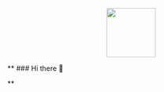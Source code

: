 
<div id="header" align="center">
  <img src="https://encrypted-tbn0.gstatic.com/images?q=tbn:ANd9GcTPVw8kQmyeJzUPlmduUzRqlFsKKlYA-eAgCzZtz1V7_v6abNwQKsWWE84zEs_A1lPcBmw&usqp=CAU" width="100"/>
</div>


** ### Hi there 👋

<!--
**Sanjay-272002/Sanjay-272002** is a ✨ _special_ ✨ repository because its `README.md` (this file) appears on your GitHub profile.

Here are some ideas to get you started:

- 🔭 I’m currently working on ...
- 🌱 I’m currently learning ...
- 👯 I’m looking to collaborate on ...
- 🤔 I’m looking for help with ...
- 💬 Ask me about ...
- 📫 How to reach me: ...
- 😄 Pronouns: ...
- ⚡ Fun fact: ...
--> **
